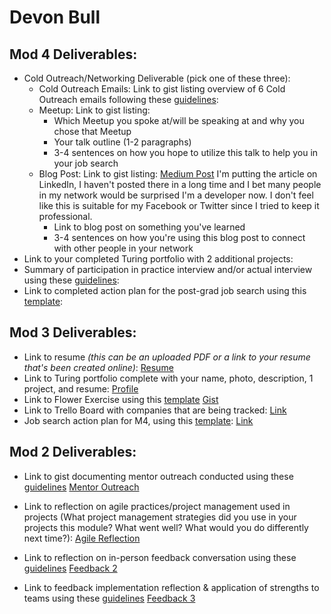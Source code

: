 # Devon Bull

## Mod 4 Deliverables:
* Cold Outreach/Networking Deliverable (pick one of these three):
    * Cold Outreach Emails: Link to gist listing overview of 6 Cold Outreach emails following these [guidelines](https://github.com/turingschool/career-development-curriculum/blob/master/module_four/cold_outreach_deliverable_guidelines.md):
    * Meetup: Link to gist listing: 
      * Which Meetup you spoke at/will be speaking at and why you chose that Meetup
      * Your talk outline (1-2 paragraphs)
      * 3-4 sentences on how you hope to utilize this talk to help you in your job search
    * Blog Post: Link to gist listing: [Medium Post](https://medium.com/@DBULL7/open-source-atom-failures-and-the-wild-wild-west-eb05c828a0f7) 
       I'm putting the article on LinkedIn, I haven't posted there in a long time and I bet many people in my network would be surprised I'm a developer now. I don't feel like this is suitable for my Facebook or Twitter since I tried to keep it professional. 
       * Link to blog post on something you've learned 
       * 3-4 sentences on how you're using this blog post to connect with other people in your network 
* Link to your completed Turing portfolio with 2 additional projects: 
* Summary of participation in practice interview and/or actual interview using these [guidelines](https://github.com/turingschool/career-development-curriculum/blob/master/module_four/interview_practice_reflection_guidelines.md):
* Link to completed action plan for the post-grad job search using this [template](https://github.com/turingschool/career-development-curriculum/blob/master/module_four/post_grad_plan.md): 

## Mod 3 Deliverables:

* Link to resume *(this can be an uploaded PDF or a link to your resume that's been created online)*: 
[Resume](https://github.com/DBULL7/resume/blob/master/DevonBullResume.pdf)
* Link to Turing portfolio complete with your name, photo, description, 1 project, and resume: [Profile](https://www.turing.io/alumni/devon-bull)
* Link to Flower Exercise using this [template](https://github.com/turingschool/career-development-curriculum/blob/master/files/Career%20Unit%20-%20The%20Flower%20Diagram.pdf) [Gist](https://gist.github.com/DBULL7/169de75aa8ca4e79caab47ae4419d70b)
* Link to Trello Board with companies that are being tracked: [Link](https://trello.com/b/C09H8CkW/job-tracker)
* Job search action plan for M4, using this [template](https://github.com/turingschool/career-development-curriculum/blob/master/module_three/mod_4_action_plan_template.md): [Link](https://gist.github.com/DBULL7/6019a67b011a719e010c903b190ffb9d)

## Mod 2 Deliverables:
* Link to gist documenting mentor outreach conducted using these [guidelines](https://github.com/turingschool/career-development-curriculum/blob/master/module_two/cold_outreach_i_guidelines.md)
[Mentor Outreach](https://gist.github.com/DBULL7/bdfe67351a6efcd1bd44d6461bcb9a89)

* Link to reflection on agile practices/project management used in projects (What project management strategies did you use in your projects this module? What went well? What would you do differently next time?):
[Agile Reflection](https://gist.github.com/DBULL7/667b126dd539dd0b7e3cf3937dc988c1)

* Link to reflection on in-person feedback conversation using these [guidelines](https://github.com/turingschool/career-development-curriculum/blob/master/module_two/feedback_conversation_reflection_guidelines.md)
[Feedback 2](https://gist.github.com/DBULL7/6bd38b79ff10f8f63f104a821d3f7bdd)


* Link to feedback implementation reflection & application of strengths to teams using these [guidelines](https://github.com/turingschool/career-development-curriculum/blob/master/module_two/feedback_implementation_strengths_reflection.md)
[Feedback 3](https://gist.github.com/DBULL7/c5ece34825d686721d3d8355a7ac4dab)
